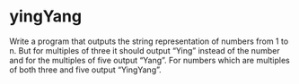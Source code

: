 # yingYang
Write a program that outputs the string representation of numbers from 1 to n.    But for multiples of three it should output “Ying” instead of the number and for the multiples of five output “Yang”. For numbers which are multiples of both three and five output “YingYang”.
